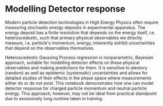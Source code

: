 # Modelling Detector response 
  Modern particle detection technologies in High Energy Physics often require measuring stochastic energy deposits in experimental apparatus. The energy deposit has a finite resolution that depends on the energy itself, i.e. heteroscedestic, such that primary physical observables we directly measure, i.e. particle's momentum, energy, inherently exhibit uncertainties that depend on the observables themselves.    
  
Heteroscedestic Gaussing Process regression is nonparametric, Bayesian approach, suitable for modelling detector effects on these physical observables and making predictions for them. It is sensitive to aleotory (random) as well as epistemic (systematic) uncertainties and allows for detailed studies of their effects in the phase space where measurements either do or do not exist. This notebook demonstrates how one can model detector response for charged particle momentum and neutral particle energy. This approach, however, may not be ideal from practical standpoint due to excessively long runtime taken in training. 
